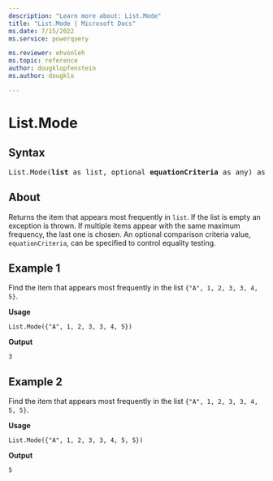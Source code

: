 ```yaml
---
description: "Learn more about: List.Mode"
title: "List.Mode | Microsoft Docs"
ms.date: 7/15/2022
ms.service: powerquery

ms.reviewer: ehvonleh
ms.topic: reference
author: dougklopfenstein
ms.author: dougklo

---
```

# List.Mode

## Syntax

<pre>
List.Mode(<b>list</b> as list, optional <b>equationCriteria</b> as any) as any
</pre>
  
## About

Returns the item that appears most frequently in `list`. If the list is empty an exception is thrown. If multiple items appear with the same maximum frequency, the last one is chosen. An optional comparison criteria value, `equationCriteria`, can be specified to control equality testing.

## Example 1

Find the item that appears most frequently in the list `{"A", 1, 2, 3, 3, 4, 5}`.

**Usage**

```powerquery-m
List.Mode({"A", 1, 2, 3, 3, 4, 5})
```

**Output**

`3`

## Example 2

Find the item that appears most frequently in the list `{"A", 1, 2, 3, 3, 4, 5, 5}`.

**Usage**

```powerquery-m
List.Mode({"A", 1, 2, 3, 3, 4, 5, 5})
```

**Output**

`5`

